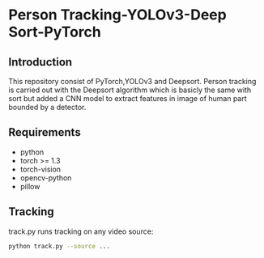 # Person Tracking-YOLOv3-Deep Sort-PyTorch

## Introduction

This repository consist of PyTorch,YOLOv3 and Deepsort. 
Person tracking is carried out with the Deepsort algorithm which is basicly the same with sort but added a CNN model to extract features in image of human part bounded by a detector.

## Requirements

- python
- torch >= 1.3
- torch-vision
- opencv-python
- pillow


## Tracking

track.py runs tracking on any video source:

```bash
python track.py --source ...
```
